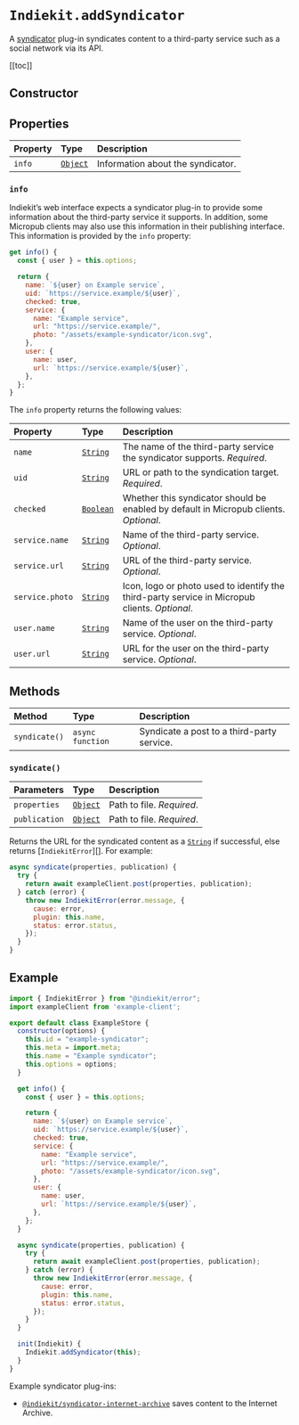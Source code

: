 # `Indiekit.addSyndicator`

A [syndicator](../../concepts.md#syndicator) plug-in syndicates content to a third-party service such as a social network via its API.

[[toc]]

## Constructor

<!--@include: .plugin-constructor.md-->

## Properties

| Property | Type | Description |
| :------- | :--- | :---------- |
| `info` | [`Object`][]  | Information about the syndicator. |

### `info`

Indiekit’s web interface expects a syndicator plug-in to provide some information about the third-party service it supports. In addition, some Micropub clients may also use this information in their publishing interface. This information is provided by the `info` property:

```js
get info() {
  const { user } = this.options;

  return {
    name: `${user} on Example service`,
    uid: `https://service.example/${user}`,
    checked: true,
    service: {
      name: "Example service",
      url: "https://service.example/",
      photo: "/assets/example-syndicator/icon.svg",
    },
    user: {
      name: user,
      url: `https://service.example/${user}`,
    },
  };
}
```

The `info` property returns the following values:

| Property | Type | Description |
| :------- | :--- | :---------- |
| `name` | [`String`][] | The name of the third-party service the syndicator supports. _Required_. |
| `uid` | [`String`][] | URL or path to the syndication target. _Required_. |
| `checked` | [`Boolean`][] | Whether this syndicator should be enabled by default in Micropub clients. _Optional_. |
| `service.name` | [`String`][] | Name of the third-party service. _Optional_. |
| `service.url` | [`String`][] | URL of the third-party service. _Optional_. |
| `service.photo` | [`String`][] | Icon, logo or photo used to identify the third-party service in Micropub clients. _Optional_. |
| `user.name` | [`String`][] | Name of the user on the third-party service. _Optional_. |
| `user.url` | [`String`][] | URL for the user on the third-party service. _Optional_. |

## Methods

| Method | Type | Description |
| :----- | :--- | :---------- |
| `syndicate()` | `async function` | Syndicate a post to a third-party service. |

### `syndicate()`

| Parameters | Type | Description |
| :--------- | :--- | :---------- |
| `properties` | [`Object`][] | Path to file. _Required_. |
| `publication` | [`Object`][] | Path to file. _Required_. |

Returns the URL for the syndicated content as a [`String`][] if successful, else returns [`IndiekitError`][]. For example:

```js
async syndicate(properties, publication) {
  try {
    return await exampleClient.post(properties, publication);
  } catch (error) {
    throw new IndiekitError(error.message, {
      cause: error,
      plugin: this.name,
      status: error.status,
    });
  }
}
```

## Example

```js
import { IndiekitError } from "@indiekit/error";
import exampleClient from 'example-client';

export default class ExampleStore {
  constructor(options) {
    this.id = "example-syndicator";
    this.meta = import.meta;
    this.name = "Example syndicator";
    this.options = options;
  }

  get info() {
    const { user } = this.options;

    return {
      name: `${user} on Example service`,
      uid: `https://service.example/${user}`,
      checked: true,
      service: {
        name: "Example service",
        url: "https://service.example/",
        photo: "/assets/example-syndicator/icon.svg",
      },
      user: {
        name: user,
        url: `https://service.example/${user}`,
      },
    };
  }

  async syndicate(properties, publication) {
    try {
      return await exampleClient.post(properties, publication);
    } catch (error) {
      throw new IndiekitError(error.message, {
        cause: error,
        plugin: this.name,
        status: error.status,
      });
    }
  }

  init(Indiekit) {
    Indiekit.addSyndicator(this);
  }
}
```

Example syndicator plug-ins:

- [`@indiekit/syndicator-internet-archive`](https://github.com/getindiekit/indiekit/tree/main/packages/syndicator-internet-archive) saves content to the Internet Archive.

[`async function`]: https://developer.mozilla.org/en-US/docs/Web/JavaScript/Reference/Statements/async_function
[`Boolean`]: https://developer.mozilla.org/en-US/docs/Web/JavaScript/Reference/Global_Objects/Boolean
[`Object`]: https://developer.mozilla.org/en-US/docs/Web/JavaScript/Reference/Global_Objects/Object
[`String`]: https://developer.mozilla.org/en-US/docs/Web/JavaScript/Reference/Global_Objects/String
